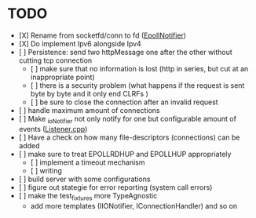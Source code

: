 # <span class="todo TODO">TODO</span> 

  - \[X\] Rename from socketfd/conn to fd
    ([EpollNotifier](includes/EpollIONotifier.h::void%20add\(int%20socketfd,%20e_notif%20notif\);))
  - \[X\] Do implement Ipv6 alongside Ipv4
  - \[ \] Persistence: send two httpMessage one after the other without
    cutting tcp connection
      - \[ \] make sure that no information is lost (http in series, but
        cut at an inappropriate point)
      - \[ \] there is a security problem (what happens if the request
        is sent byte by byte and it only end CLRFs )
      - \[ \] be sure to close the connection after an invalid request
  - \[ \] handle maximum amount of connections
  - \[ \] Make <sub>ioNotifier</sub> not only notify for one but
    configurable amount of events
    ([Listener.cpp](src/Listener.cpp::int%20fd;%20//%20TODO:%20take%20not%20only%20one%20connection%20but%20#ready%20connections))
  - \[ \] Have a check on how many file-descriptors (connections) can be
    added
  - \[ \] make sure to treat EPOLLRDHUP and EPOLLHUP appropriately
      - \[ \] implement a timeout mechanism
      - \[ \] writing
  - \[ \] build server with some configurations
  - \[ \] figure out stategie for error reporting (system call errors)
  - \[ \] make the test<sub>fixtures</sub> more TypeAgnostic
      - add more templates (IIONotifier, IConnectionHandler) and so on
